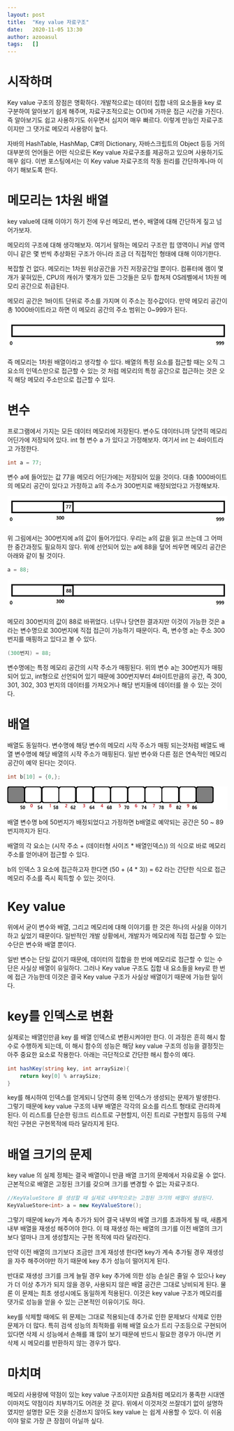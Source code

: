 ```yaml
---
layout: post
title:  "Key value 자료구조"
date:   2020-11-05 13:30
author: azooasul
tags:	[]
---
```


# 시작하며

 Key value 구조의 장점은 명확하다.  개발적으로는 데이터 집합 내의 요소들을 key 로 구분하여 알아보기 쉽게 해주며, 자료구조적으로는 O(1)에 가까운 접근 시간을 가진다.
 즉 알아보기도 쉽고 사용하기도 쉬우면서 심지어 매우 빠르다.
 이렇게 만능인 자료구조이지만 그 댓가로 메모리 사용량이 높다.
 
 자바의 HashTable, HashMap, C#의 Dictionary, 자바스크립트의 Object 등등 거의 대부분의 언어들은 어떤 식으로든 Key value 자료구조를 제공하고 있으며 사용하기도 매우 쉽다. 이번 포스팅에서는 이 Key value 자료구조의 작동 원리를 간단하게나마 이야기 해보도록 한다.  


# 메모리는 1차원 배열

key value에 대해 이야기 하기 전에 우선 메모리, 변수, 배열에 대해 간단하게 짚고 넘어가보자.

메모리의 구조에 대해 생각해보자. 여기서 말하는 메모리 구조란 힙 영역이니 커널 영역이니 같은 몇 번씩 추상화된 구조가 아니라 조금 더 직접적인 형태에 대해 이야기한다.

 복잡할 건 없다. 메모리는 1차원 위상공간을 가진 저장공간일 뿐이다. 컴퓨터에 램이 몇개가 꽃혀있든, CPU의 캐쉬가 몇개가 있든 그것들은 모두 합쳐져 OS레벨에서 1차원 메모리 공간으로 취급된다. 

메모리 공간은 1바이트 단위로 주소를 가지며 이 주소는 정수값이다. 만약 메모리 공간이 총 1000바이트라고 하면 이 메모리 공간의 주소 범위는 0~999가 된다.

![](/files/posts/memory1.jpg)

즉 메모리는 1차원 배열이라고 생각할 수 있다. 배열의 특정 요소를 접근할 때는 오직 그 요소의 인덱스만으로 접근할 수 있는 것 처럼 메모리의 특정 공간으로 접근하는 것은 오직 해당 메모리 주소만으로 접근할 수 있다.

# 변수

프로그램에서 가지는 모든 데이터 메모리에 저장된다. 변수도 데이터니까 당연히 메모리 어딘가에 저장되어 있다. int 형 변수 a 가 있다고 가정해보자. 여기서 int 는 4바이트라고 가정한다.

```c
int a = 77;
```

변수 a에 들어있는 값 77을 메모리 어딘가에는 저장되어 있을 것이다. 대충 1000바이트의 메모리 공간이 있다고 가정하고 a의 주소가 300번지로 배정되었다고 가정해보자.

![](/files/posts/memory2.jpg)

위 그림에서는 300번지에 a의 값이 들어가있다. 우리는 a의 값을 읽고 쓰는데 그 어떠한 중간과정도 필요하지 않다. 위에 선언되어 있는 a에 88을 덮어 씌우면 메모리 공간은 아래와 같이 될 것이다.

```c
a = 88;
```

![](/files/posts/memory3.jpg)

메모리 300번지의 값이 88로 바뀌었다. 너무나 당연한 결과지만 이것이 가능한 것은 a 라는 변수명으로 300번지에 직접 접근이 가능하기 때문이다. 즉, 변수명 a는 주소 300번지를 매핑하고 있다고 볼 수 있다. 

```c
(300번지) = 88;
```

변수명에는 특정 메모리 공간의 시작 주소가 매핑된다. 위의 변수 a는 300번지가 매핑되어 있고, int형으로 선언되어 있기 때문에 300번지부터 4바이트만큼의 공간, 즉 300, 301, 302, 303 번지의 데이터를 가져오거나 해당 번지들에 데이터를 쓸 수 있는 것이다.


# 배열

배열도 동일하다. 변수명에 해당 변수의 메모리 시작 주소가 매핑 되는것처럼 배열도 배열 변수명에 해당 배열의 시작 주소가 매핑된다. 일반 변수와 다른 점은 연속적인 메모리 공간이 예약 된다는 것이다. 

```c
int b[10] = {0,};
```

![](/files/posts/memory4.jpg)

배열 변수명 b에 50번지가 배정되었다고 가정하면 b배열로 예약되는 공간은 50 ~ 89 번지까지가 된다.

배열의 각 요소는 (시작 주소 + (데이터형 사이즈 * 배열인덱스)) 의 식으로 바로 메모리 주소를 얻어내어 접근할 수 있다.

b의 인덱스 3 요소에 접근하고자 한다면 (50 + (4 * 3)) = 62 라는 간단한 식으로 접근 메모리 주소를 즉시 획득할 수 있는 것이다.


# Key value 

위에서 굳이 변수와 배열, 그리고 메모리에 대해 이야기를 한 것은  하나의 사실을 이야기 하고 싶었기 때문이다. 일반적인 개발 상황에서, 개발자가 메모리에 직접 접근할 수 있는 수단은 변수와 배열 뿐이다. 

일반 변수는 단일 값이기 때문에, 데이터의 집합을 한 번에 메모리로 접근할 수 있는 수단은 사실상 배열이 유일하다. 그러나 Key value 구조도 집합 내 요소들을 key로 한 번에 접근 가능한데 이것은 결국 Key value 구조가 사실상 배열이기 때문에 가능한 일이다.

# key를 인덱스로 변환

실제로는 배열인만큼 key 를 배열 인덱스로 변환시켜야만 한다. 이 과정은 흔히 해시 함수로 수행하게 되는데, 이 해시 함수의 성능은 해당 key value 구조의 성능을 결정짓는 아주 중요한 요소로 작용한다. 아래는 극단적으로 간단한 해시 함수의 예다.

```cs
int hashKey(string key, int arraySize){
    return key[0] % arraySize;
}
```

key를 해시하여 인덱스를 얻게되니 당연히 중복 인덱스가 생성되는 문제가 발생한다. 그렇기 때문에 key value 구조의 내부 배열은 각각의 요소를 리스트 형태로 관리하게 된다. 이 리스트를 단순한 링크드 리스트로 구현할지, 이진 트리로 구현할지 등등의 구체적인 구현은 구현목적에 따라 달라지게 된다. 

# 배열 크기의 문제

key value 의 실제 정체는 결국 배열이니 만큼 배열 크기의 문제에서 자유로울 수 없다. 근본적으로 배열은 고정된 크기를 갖으며 크기를 변경할 수 없는 자료구조다.

```cs
//KeyValueStore 를 생성할 때 실제로 내부적으로는 고정된 크기의 배열이 생성된다.
KeyValueStore<int> a = new KeyValueStore(); 
```

그렇기 때문에 key가 계속 추가가 되어 결국 내부의 배열 크기를 초과하게 될 때, 새롭게 내부 배열을 재생성 해주어야 한다. 
이 때 재생성 하는 배열의 크기를 이전 배열의 크기 보다 얼마나 크게 생성할지는 구현 목적에 따라 달라진다. 

만약 이전 배열의 크기보다 조금만 크게 재성생 한다면 key가 계속 추가될 경우 재생성을 자주 해주어야만 하기 때문에 key 추가 성능이 떨어지게 된다.

반대로 재생성 크기를 크게 늘릴 경우 key 추가에 의한 성능 손실은 줄일 수 있으나 key가 더 이상 추가가 되지 않을 경우, 사용되지 않은 배열 공간은 그대로 낭비되게 된다. 물론 이 문제는 최초 생성시에도 동일하게 적용된다. 이것은 key value 구조가 메모리를 댓가로 성능을 얻을 수 있는 근본적인 이유이기도 하다.

key를 삭제할 때에도 위 문제는 그대로 적용되는데 추가로 인한 문제보다 삭제로 인한 문제가 더 많다. 특히 검색 성능의 최적화를 위해 배열 요소가 트리 구조등으로 구현되어 있다면 삭제 시 성능에서 손해를 꽤 많이 보기 때문에 반드시 필요한 경우가 아니면 키 삭제 시 메모리를 반환하지 않는 경우가 많다.

# 마치며

메모리 사용량에 약점이 있는 key value 구조이지만 요즘처럼 메모리가 풍족한 시대엔 이마저도 약점이라 치부하기도 어려운 것 같다. 위에서 이것저것 쓰잘데기 없이 설명하였지만 설명한 모든 것을 신경쓰지 않아도 key value 는 쉽게 사용할 수 있다. 이 쉬움이야 말로 가장 큰 장점이 아닐까 싶다.